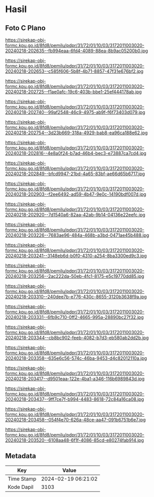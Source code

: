 # Hasil

## Foto C Plano

https://sirekap-obj-formc.kpu.go.id/8fd8/pemilu/pdpr/31/72/01/10/03/3172011003020-20240218-202635--fb994eaa-6fd4-4089-88ea-8b9ac05200b0.jpg

https://sirekap-obj-formc.kpu.go.id/8fd8/pemilu/pdpr/31/72/01/10/03/3172011003020-20240218-202653--c585f606-5b8f-4b71-8857-47f31e676bf2.jpg

https://sirekap-obj-formc.kpu.go.id/8fd8/pemilu/pdpr/31/72/01/10/03/3172011003020-20240218-202725--f1ae0afc-19c6-403b-bbe1-25ef444178ab.jpg

https://sirekap-obj-formc.kpu.go.id/8fd8/pemilu/pdpr/31/72/01/10/03/3172011003020-20240218-202740--99af2548-46c9-4975-ab9f-f6f73403d079.jpg

https://sirekap-obj-formc.kpu.go.id/8fd8/pemilu/pdpr/31/72/01/10/03/3172011003020-20240218-202754--3d23b669-318a-4929-bab8-ea96ca188e62.jpg

https://sirekap-obj-formc.kpu.go.id/8fd8/pemilu/pdpr/31/72/01/10/03/3172011003020-20240218-202816--4e8a0f24-b7ad-46b4-bec3-e73887ca7cd4.jpg

https://sirekap-obj-formc.kpu.go.id/8fd8/pemilu/pdpr/31/72/01/10/03/3172011003020-20240218-202849--bfcd9947-21bd-4a65-83bf-ae66d65b6717.jpg

https://sirekap-obj-formc.kpu.go.id/8fd8/pemilu/pdpr/31/72/01/10/03/3172011003020-20240218-202903--f2ee6492-ad59-4b47-9e0c-14190bdf007d.jpg

https://sirekap-obj-formc.kpu.go.id/8fd8/pemilu/pdpr/31/72/01/10/03/3172011003020-20240218-202920--7d1540a6-82aa-42ab-9b14-04136e22eefc.jpg

https://sirekap-obj-formc.kpu.go.id/8fd8/pemilu/pdpr/31/72/01/10/03/3172011003020-20240218-203226--7683ae96-484a-468b-a3bd-0471ae45b488.jpg

https://sirekap-obj-formc.kpu.go.id/8fd8/pemilu/pdpr/31/72/01/10/03/3172011003020-20240218-203241--3148eb6d-b0f0-4310-a254-8ba3300ed9c3.jpg

https://sirekap-obj-formc.kpu.go.id/8fd8/pemilu/pdpr/31/72/01/10/03/3172011003020-20240218-203256--2ac222da-50eb-4fc1-8175-e5c19770dd85.jpg

https://sirekap-obj-formc.kpu.go.id/8fd8/pemilu/pdpr/31/72/01/10/03/3172011003020-20240218-203310--240dee7b-e776-430c-8655-3120b3638f9a.jpg

https://sirekap-obj-formc.kpu.go.id/8fd8/pemilu/pdpr/31/72/01/10/03/3172011003020-20240218-203331--6fb9c710-0ff2-4665-995a-28890bc27f32.jpg

https://sirekap-obj-formc.kpu.go.id/8fd8/pemilu/pdpr/31/72/01/10/03/3172011003020-20240218-203344--cb8bc902-feeb-4082-b7d3-eb580ab2dd2b.jpg

https://sirekap-obj-formc.kpu.go.id/8fd8/pemilu/pdpr/31/72/01/10/03/3172011003020-20240218-203358--635e6c56-574c-46ba-9453-d4c82012110a.jpg

https://sirekap-obj-formc.kpu.go.id/8fd8/pemilu/pdpr/31/72/01/10/03/3172011003020-20240218-203417--d9501eaa-122e-4ba1-a346-116b6989843d.jpg

https://sirekap-obj-formc.kpu.go.id/8fd8/pemilu/pdpr/31/72/01/10/03/3172011003020-20240218-203437--9ff7ce7f-b994-4483-8618-72c84a16ca08.jpg

https://sirekap-obj-formc.kpu.go.id/8fd8/pemilu/pdpr/31/72/01/10/03/3172011003020-20240218-203458--054f4e70-626a-48ce-aa47-091b6751b6e7.jpg

https://sirekap-obj-formc.kpu.go.id/8fd8/pemilu/pdpr/31/72/01/10/03/3172011003020-20240218-203520--6108aa48-6f1f-4086-85cd-e80274fab914.jpg


## Metadata

| Key        | Value               |
| ---------- | ------------------- |
| Time Stamp | 2024-02-19 06:21:02 |
| Kode Dapil | 3103                |



